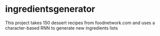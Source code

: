 # ingredientsgenerator
This project takes 150 dessert recipes from foodnetwork.com and uses a character-based RNN to generate new ingredients lists
